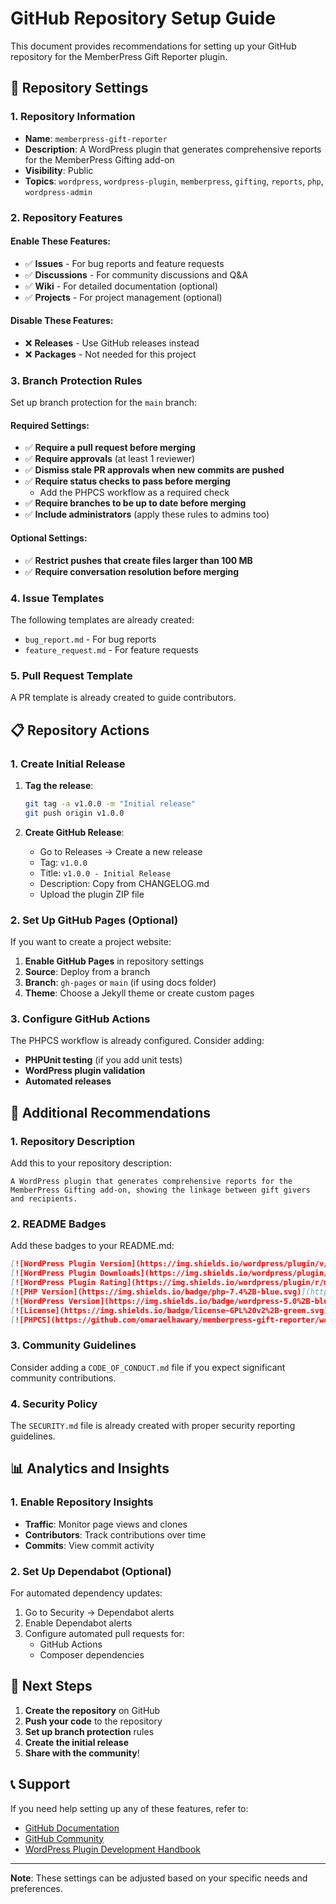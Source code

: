 # GitHub Repository Setup Guide

This document provides recommendations for setting up your GitHub repository for the MemberPress Gift Reporter plugin.

## 🚀 Repository Settings

### 1. Repository Information
- **Name**: `memberpress-gift-reporter`
- **Description**: A WordPress plugin that generates comprehensive reports for the MemberPress Gifting add-on
- **Visibility**: Public
- **Topics**: `wordpress`, `wordpress-plugin`, `memberpress`, `gifting`, `reports`, `php`, `wordpress-admin`

### 2. Repository Features

#### Enable These Features:
- ✅ **Issues** - For bug reports and feature requests
- ✅ **Discussions** - For community discussions and Q&A
- ✅ **Wiki** - For detailed documentation (optional)
- ✅ **Projects** - For project management (optional)

#### Disable These Features:
- ❌ **Releases** - Use GitHub releases instead
- ❌ **Packages** - Not needed for this project

### 3. Branch Protection Rules

Set up branch protection for the `main` branch:

#### Required Settings:
- ✅ **Require a pull request before merging**
- ✅ **Require approvals** (at least 1 reviewer)
- ✅ **Dismiss stale PR approvals when new commits are pushed**
- ✅ **Require status checks to pass before merging**
  - Add the PHPCS workflow as a required check
- ✅ **Require branches to be up to date before merging**
- ✅ **Include administrators** (apply these rules to admins too)

#### Optional Settings:
- ✅ **Restrict pushes that create files larger than 100 MB**
- ✅ **Require conversation resolution before merging**

### 4. Issue Templates

The following templates are already created:
- `bug_report.md` - For bug reports
- `feature_request.md` - For feature requests

### 5. Pull Request Template

A PR template is already created to guide contributors.

## 📋 Repository Actions

### 1. Create Initial Release

1. **Tag the release**:
   ```bash
   git tag -a v1.0.0 -m "Initial release"
   git push origin v1.0.0
   ```

2. **Create GitHub Release**:
   - Go to Releases → Create a new release
   - Tag: `v1.0.0`
   - Title: `v1.0.0 - Initial Release`
   - Description: Copy from CHANGELOG.md
   - Upload the plugin ZIP file

### 2. Set Up GitHub Pages (Optional)

If you want to create a project website:

1. **Enable GitHub Pages** in repository settings
2. **Source**: Deploy from a branch
3. **Branch**: `gh-pages` or `main` (if using docs folder)
4. **Theme**: Choose a Jekyll theme or create custom pages

### 3. Configure GitHub Actions

The PHPCS workflow is already configured. Consider adding:

- **PHPUnit testing** (if you add unit tests)
- **WordPress plugin validation**
- **Automated releases**

## 🔧 Additional Recommendations

### 1. Repository Description

Add this to your repository description:
```
A WordPress plugin that generates comprehensive reports for the MemberPress Gifting add-on, showing the linkage between gift givers and recipients.
```

### 2. README Badges

Add these badges to your README.md:

```markdown
[![WordPress Plugin Version](https://img.shields.io/wordpress/plugin/v/memberpress-gift-reporter)](https://wordpress.org/plugins/memberpress-gift-reporter/)
[![WordPress Plugin Downloads](https://img.shields.io/wordpress/plugin/dt/memberpress-gift-reporter)](https://wordpress.org/plugins/memberpress-gift-reporter/)
[![WordPress Plugin Rating](https://img.shields.io/wordpress/plugin/r/memberpress-gift-reporter)](https://wordpress.org/plugins/memberpress-gift-reporter/)
[![PHP Version](https://img.shields.io/badge/php-7.4%2B-blue.svg)](https://php.net/)
[![WordPress Version](https://img.shields.io/badge/wordpress-5.0%2B-blue.svg)](https://wordpress.org/)
[![License](https://img.shields.io/badge/license-GPL%20v2%2B-green.svg)](https://www.gnu.org/licenses/gpl-2.0.html)
[![PHPCS](https://github.com/omaraelhawary/memberpress-gift-reporter/workflows/PHP%20CodeSniffer/badge.svg)](https://github.com/omaraelhawary/memberpress-gift-reporter/actions)
```

### 3. Community Guidelines

Consider adding a `CODE_OF_CONDUCT.md` file if you expect significant community contributions.

### 4. Security Policy

The `SECURITY.md` file is already created with proper security reporting guidelines.

## 📊 Analytics and Insights

### 1. Enable Repository Insights

- **Traffic**: Monitor page views and clones
- **Contributors**: Track contributions over time
- **Commits**: View commit activity

### 2. Set Up Dependabot (Optional)

For automated dependency updates:

1. Go to Security → Dependabot alerts
2. Enable Dependabot alerts
3. Configure automated pull requests for:
   - GitHub Actions
   - Composer dependencies

## 🎯 Next Steps

1. **Create the repository** on GitHub
2. **Push your code** to the repository
3. **Set up branch protection** rules
4. **Create the initial release**
5. **Share with the community**!

## 📞 Support

If you need help setting up any of these features, refer to:
- [GitHub Documentation](https://docs.github.com/)
- [GitHub Community](https://github.community/)
- [WordPress Plugin Development Handbook](https://developer.wordpress.org/plugins/)

---

**Note**: These settings can be adjusted based on your specific needs and preferences.
